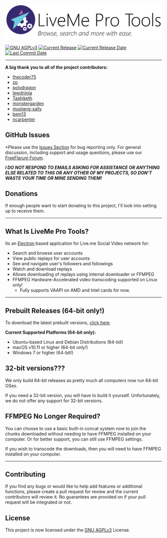 ![LiveMe Pro Tools](/banners/github-banner.svg)

[![GNU AGPLv3](https://img.shields.io/github/license/thecoder75/liveme-pro-tools.svg)](LICENSE)
[![Current Release](https://img.shields.io/github/release/thecoder75/liveme-pro-tools.svg)](https://github.com/thecoder75/liveme-pro-tools/releases/latest)
[![Current Release Date](https://img.shields.io/github/release-date/thecoder75/liveme-pro-tools.svg)](https://github.com/thecoder75/liveme-pro-tools/releases/latest)
[![Last Commit Date](https://img.shields.io/github/last-commit/thecoder75/liveme-pro-tools.svg)](https://github.com/thecoder75/liveme-pro-tools/commits/master)

* * *

**A big thank you to all of the project contributors:**

* [thecoder75](https://github.com/thecoder75)
* [zp](https://github.com/zp)
* [polydragon](https://github.com/polydragon)
* [lewdninja](https://github.com/lewdninja)
* [Tashiketh](https://notabug.org/Tashiketh)
* [monstergarden](https://github.org/monstergarden)
* [mustang-sally](https://github.com/mustang-sally)
* [bem13](https://github.com/bem13)
* [ncarpenter](https://github.com/ncarpenter)

## GitHub Issues

*Please use the [Issues Section](https://github.com/thecoder75/liveme-pro-tools/issues) for bug reporting only.  For general discussion, including support and usage questions, please use our [FreeFlarum Forum](https://livemeprotools.freeflarum.com).

***I DO NOT RESPOND TO EMAILS ASKING FOR ASSISTANCE OR ANYTHING ELSE RELATED TO THIS OR ANY OTHER OF MY PROJECTS, SO DON'T WASTE YOUR TIME OR MINE SENDING THEM!***

## Donations
If enough people want to start donating to this project, I'll look into setting up to receive them.

* * *

## What Is LiveMe Pro Tools?
Its an [Electron](https://electronjs.org) based application for Live.me Social Video network for:
- Search and browse user accounts
- View public replays for user accounts
- See and navigate user's followers and followings
- Watch and download replays
- Allows downloading of replays using internal downloader or FFMPEG
- FFMPEG Hardware-Accelerated video transcoding supported on Linux only!  
  - Fully supports VAAPI on AMD and Intel cards for now.

* * *

## Prebuilt Releases (64-bit only!)

To download the latest prebuilt versions, [click here](https://github.com/thecoder75/liveme-pro-tools/releases/latest).

**Current Supported Platforms (64-bit only):**
- Ubuntu-based Linux and Debian Distributions (64-bit)
- macOS v10.11 or higher (64-bit only!)
- Windows 7 or higher (64-bit!)

## 32-bit versions???

We only build 64-bit releases as pretty much all computers now run 64-bit OSes.  

If you need a 32-bit version, you will have to build it yourself.  Unfortunately, we do not offer any support for 32-bit versions.

## FFMPEG No Longer Required?
You can choose to use a basic built-in concat system now to join the chunks downloaded without needing to have FFMPEG installed on your computer.  Or for better support, you can still use FFMPEG settings.

If you wish to transcode the downloads, then you will need to have FFMPEG installed on your computer.

* * *

## Contributing
If you find any bugs or would like to help add features or additional functions, please create a pull request for review and the current contributors will review it.  No guarantees are provided on if your pull request will be integrated or not.

## License
This project is now licensed under the [GNU AGPLv3](LICENSE) License.
